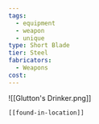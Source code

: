 ```yaml
---
tags:
  - equipment
  - weapon
  - unique
type: Short Blade
tier: Steel
fabricators:
  - Weapons
cost:
---
```

![[Glutton's Drinker.png]]
```meta-bind-embed
[[found-in-location]]
```